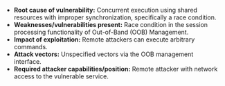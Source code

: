 - **Root cause of vulnerability:** Concurrent execution using shared resources with improper synchronization, specifically a race condition.
- **Weaknesses/vulnerabilities present:** Race condition in the session processing functionality of Out-of-Band (OOB) Management.
- **Impact of exploitation:** Remote attackers can execute arbitrary commands.
- **Attack vectors:** Unspecified vectors via the OOB management interface.
- **Required attacker capabilities/position:** Remote attacker with network access to the vulnerable service.